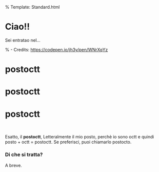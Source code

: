 % Template: Standard.html

# Ciao!!

Sei entrat<span class="BlinkA">a</span><span class="BlinkO">o</span>
nel...

% - Credits: https://codepen.io/jh3y/pen/WNrXqYz
<h1 class="WavyText" style="--x: 6; --y: -6;"><span style="--index: 0; --alpha-l: 0.125; --alpha-u: 0.25;">p</span><span style="--index: 1; --alpha-l: 0.125; --alpha-u: 0.25;">o</span><span style="--index: 2; --alpha-l: 0.125; --alpha-u: 0.25;">s</span><span style="--index: 3; --alpha-l: 0.125; --alpha-u: 0.25;">t</span><span style="--index: 4; --alpha-l: 0.125; --alpha-u: 0.25;">o</span><span style="--index: 5; --alpha-l: 0.125; --alpha-u: 0.25;">c</span><span style="--index: 6; --alpha-l: 0.125; --alpha-u: 0.25;">t</span><span style="--index: 7; --alpha-l: 0.125; --alpha-u: 0.25;">t</span>
</h1>
<h1 class="WavyText" style="--x: 3; --y: -3;"><span style="--index: 0; --alpha-l: 0.25; --alpha-u: 0.5;">p</span><span style="--index: 1; --alpha-l: 0.25; --alpha-u: 0.5;">o</span><span style="--index: 2; --alpha-l: 0.25; --alpha-u: 0.5;">s</span><span style="--index: 3; --alpha-l: 0.25; --alpha-u: 0.5;">t</span><span style="--index: 4; --alpha-l: 0.25; --alpha-u: 0.5;">o</span><span style="--index: 5; --alpha-l: 0.25; --alpha-u: 0.5;">c</span><span style="--index: 6; --alpha-l: 0.25; --alpha-u: 0.5;">t</span><span style="--index: 7; --alpha-l: 0.25; --alpha-u: 0.5;">t</span>
</h1>
<h1 class="WavyText"><span style="--index: 0; --alpha-l: 0.5; --alpha-u: 1;">p</span><span style="--index: 1; --alpha-l: 0.5; --alpha-u: 1;">o</span><span style="--index: 2; --alpha-l: 0.5; --alpha-u: 1;">s</span><span style="--index: 3; --alpha-l: 0.5; --alpha-u: 1;">t</span><span style="--index: 4; --alpha-l: 0.5; --alpha-u: 1;">o</span><span style="--index: 5; --alpha-l: 0.5; --alpha-u: 1;">c</span><span style="--index: 6; --alpha-l: 0.5; --alpha-u: 1;">t</span><span style="--index: 7; --alpha-l: 0.5; --alpha-u: 1;">t</span>
</h1>
<br>

Esatto, il **postoctt**, Letteralmente il mio posto, perchè io sono octt e quindi
posto + octt = postoctt.
Se preferisci, puoi chiamarlo postocto.

### Di che si tratta?

A breve.
